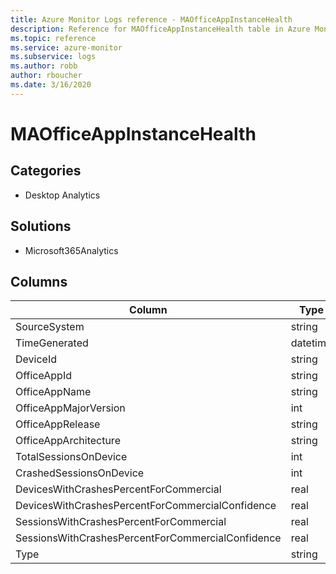 ```yaml
---
title: Azure Monitor Logs reference - MAOfficeAppInstanceHealth
description: Reference for MAOfficeAppInstanceHealth table in Azure Monitor Logs.
ms.topic: reference
ms.service: azure-monitor
ms.subservice: logs
ms.author: robb
author: rboucher
ms.date: 3/16/2020
---
```


# MAOfficeAppInstanceHealth

 

## Categories

- Desktop Analytics
## Solutions

- Microsoft365Analytics




## Columns

|Column|Type|Description|
|---|---|---|
|SourceSystem|string||
|TimeGenerated|datetime||
|DeviceId|string||
|OfficeAppId|string||
|OfficeAppName|string||
|OfficeAppMajorVersion|int||
|OfficeAppRelease|string||
|OfficeAppArchitecture|string||
|TotalSessionsOnDevice|int||
|CrashedSessionsOnDevice|int||
|DevicesWithCrashesPercentForCommercial|real||
|DevicesWithCrashesPercentForCommercialConfidence|real||
|SessionsWithCrashesPercentForCommercial|real||
|SessionsWithCrashesPercentForCommercialConfidence|real||
|Type|string||
